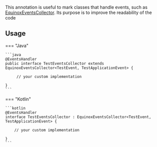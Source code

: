This annotation is useful to mark classes that handle events, such as [EquinoxEventsCollector](../APIs/EquinoxEvents.md#create-the-collector).
Its purpose is to improve the readability of the code

## Usage

=== "Java"

    ```java
    @EventsHandler
    public interface TestEventsCollector extends EquinoxEventsCollector<TestEvent, TestApplicationEvent> {
    
         // your custom implementation
    
    }
    ```

=== "Kotlin"

    ```kotlin
    @EventsHandler
    interface TestEventsCollector : EquinoxEventsCollector<TestEvent, TestApplicationEvent> {
    
        // your custom implementation
    
    }
    ```